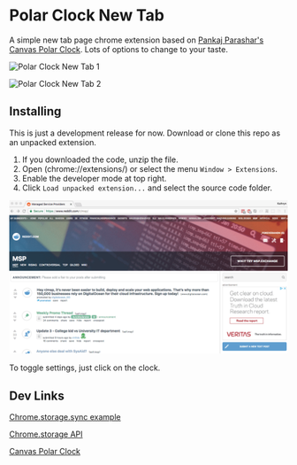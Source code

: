 # Polar Clock New Tab

A simple new tab page chrome extension based on [Pankaj Parashar's Canvas Polar Clock](https://codepen.io/pankajparashar/pen/sIpyw). Lots of options to change to your taste.

![Polar Clock New Tab 1](./screenshots/polar-tab-example-1.gif)

![Polar Clock New Tab 2](./screenshots/polar-tab-example-2.gif)

## Installing

This is just a development release for now. Download or clone this repo as an unpacked extension.

1. If you downloaded the code, unzip the file.
2. Open (chrome://extensions/) or select the menu `Window > Extensions`.
3. Enable the developer mode at top right.
4. Click `Load unpacked extension...` and select the source code folder.

![Polar Clock New Tab Installation](./screenshots/installation.gif)

To toggle settings, just click on the clock.

## Dev Links

[Chrome.storage.sync example](https://gist.github.com/IzumiSy/765cfd6dc02c79de875e)

[Chrome.storage API](https://developer.chrome.com/extensions/storage)

[Canvas Polar Clock](https://codepen.io/pankajparashar/pen/sIpyw)
